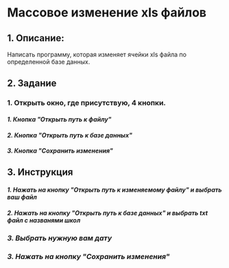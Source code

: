 # Массовое изменение xls файлов
## 1. Описание:
   Написать программу, которая изменяет ячейки xls файла по определенной базе данных.
## 2. Задание
### 1. Открыть окно, где присутствую, 4 кнопки.
   #### *1. Кнопка "Открыть путь к файлу"*
   #### *2. Кнопка "Открыть путь к базе данных"*
   #### *3. Кнопка "Сохранить изменения"*
## 3. Инструкция 
 #### *1. Нажать на кнопку "Открыть путь к изменяемому файлу" и выбрать ваш файл*
   #### *2. Нажать на кнопку "Открыть путь к базе данных" и выбрать txt файл с названями школ*
   ### *3. Выбрать нужную вам дату*
   ### *3. Нажать на кнопку "Сохранить изменения"*
